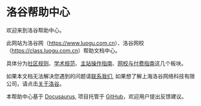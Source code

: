 # 洛谷帮助中心

欢迎来到洛谷帮助中心。

此网站为洛谷网（<https://www.luogu.com.cn>）、洛谷网校（<https://class.luogu.com.cn>）帮助文档中心。

具体分为[社区规则](./rules/community/index.md)、[学术规范](./rules/academic/index.md)、[主站操作指南](./manual/luogu/index.md)、[网校与付费指南](./manual/class/index.md)这几个板块。

如果本文档无法解决您遇到的问题请[联系我们](/contact-us),
如果想了解上海洛谷网络科技有限公司，请点击[关于洛谷](/about-us)。

本帮助中心基于 [Docusaurus](https://docusaurus.io/), 项目托管于 [GitHub](https://github.com/luogu-dev/docs/)，欢迎用户提出反馈建议。
